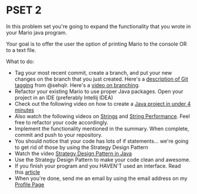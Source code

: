 PSET 2 
==========


In this problem set you're going to expand the functionality that you wrote in your Mario java program.

Your goal is to offer the user the option of printing Mario to the console OR to a text file.

What to do:

* Tag your most recent commit, create a branch, and put your new changes on the branch that you just created.  Here's a [description of Git tagging](http://github.com/MoMenne/launchcode-java-class/blob/master/pset2/TaggingHowTo.md) from @sehqlr.  Here's a [video on branching](http://tv.launchcode.us/#/videos/git-branching?lesson=Git).
* Refactor your existing Mario to use proper Java packages.  Open your project in an IDE (preferably Intellij IDEA)
* Check out the following video on how to create a [Java project in under 4 minutes](http://tv.launchcode.us/#/videos/java_game_10min?lesson=Java) 
* Also watch the following videos on [Strings](http://tv.launchcode.us/#/videos/java_strings?lesson=Java) and [String Performance](http://tv.launchcode.us/#/videos/java_strings_performance?lesson=Java).  Feel free to refactor your code accordingly.
* Implement the functionality mentioned in the summary.  When complete, commit and push to your repository.
* You should notice that your code has lots of if statements... we're going to get rid of those by using the Strategy Design Pattern
* Watch the video [Strategy Design Pattern in Java](http://tv.launchcode.us/#/videos/java_strategy?lesson=Java)
* Use the Strategy Design Pattern to make your code clean and awesome. 
* If you finish your program and you HAVEN'T used an interface.  Read this [article](http://java.dzone.com/articles/design-patterns-strategy)
* When you're done, send me an email by using the email address on my [Profile Page](https://github.com/MoMenne)

